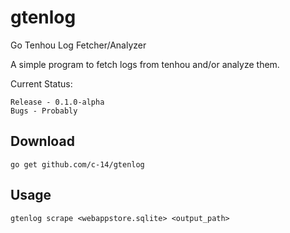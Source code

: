 # gtenlog

Go Tenhou Log Fetcher/Analyzer

A simple program to fetch logs from tenhou and/or analyze them.

Current Status:

	Release - 0.1.0-alpha
	Bugs - Probably

## Download

	go get github.com/c-14/gtenlog

## Usage

```
gtenlog scrape <webappstore.sqlite> <output_path>
```
